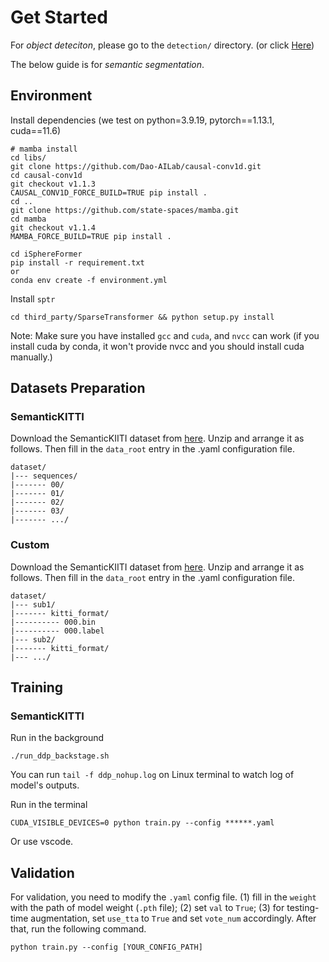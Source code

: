 
# Get Started

For *object deteciton*, please go to the `detection/` directory. (or click [Here](detection/README.md))

The below guide is for *semantic segmentation*.

## Environment

Install dependencies (we test on python=3.9.19, pytorch==1.13.1, cuda==11.6)
```
# mamba install
cd libs/
git clone https://github.com/Dao-AILab/causal-conv1d.git
cd causal-conv1d
git checkout v1.1.3 
CAUSAL_CONV1D_FORCE_BUILD=TRUE pip install .
cd ..
git clone https://github.com/state-spaces/mamba.git
cd mamba
git checkout v1.1.4 
MAMBA_FORCE_BUILD=TRUE pip install .

cd iSphereFormer
pip install -r requirement.txt 
or
conda env create -f environment.yml
```

Install `sptr`
```
cd third_party/SparseTransformer && python setup.py install
```

Note: Make sure you have installed `gcc` and `cuda`, and `nvcc` can work (if you install cuda by conda, it won't provide nvcc and you should install cuda manually.)

## Datasets Preparation

### SemanticKITTI
Download the SemanticKIITI dataset from [here](http://www.semantic-kitti.org/dataset.html#download). Unzip and arrange it as follows. Then fill in the `data_root` entry in the .yaml configuration file.
```
dataset/
|--- sequences/
|------- 00/
|------- 01/
|------- 02/
|------- 03/
|------- .../
```
### Custom
Download the SemanticKIITI dataset from [here](https://github.com/ywh939/SemanticDatasetUtil). Unzip and arrange it as follows. Then fill in the `data_root` entry in the .yaml configuration file.
```
dataset/
|--- sub1/
|------- kitti_format/
|---------- 000.bin
|---------- 000.label
|--- sub2/
|------- kitti_format/
|--- .../
```

## Training

### SemanticKITTI
Run in the background
```
./run_ddp_backstage.sh
```
You can run `tail -f ddp_nohup.log` on Linux terminal to watch log of model's outputs.  

Run in the terminal
```
CUDA_VISIBLE_DEVICES=0 python train.py --config ******.yaml
```
Or use vscode.

## Validation
For validation, you need to modify the `.yaml` config file. (1) fill in the `weight` with the path of model weight (`.pth` file); (2) set `val` to `True`; (3) for testing-time augmentation, set `use_tta` to `True` and set `vote_num` accordingly. After that, run the following command. 
```
python train.py --config [YOUR_CONFIG_PATH]
```
